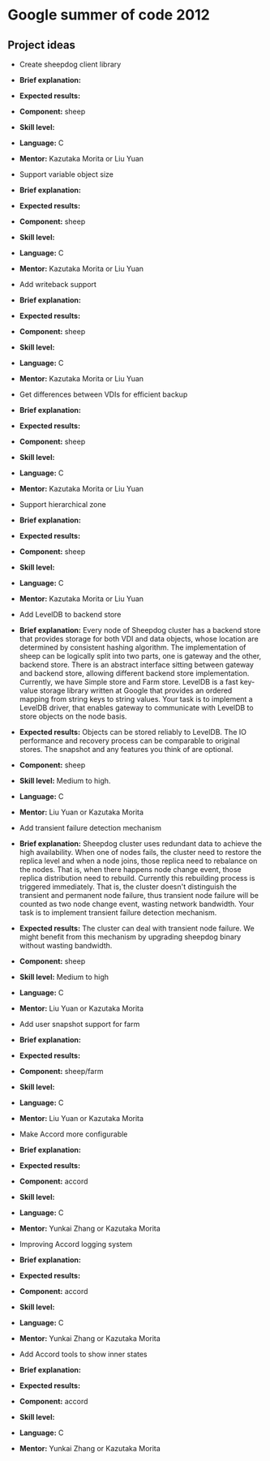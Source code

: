 # Google summer of code 2012

## Project ideas
 *  Create sheepdog client library
  * **Brief explanation:**
  * **Expected results:**
  * **Component:** sheep
  * **Skill level:**
  * **Language:** C
  * **Mentor:** Kazutaka Morita or Liu Yuan

 * Support variable object size
  * **Brief explanation:**
  * **Expected results:**
  * **Component:** sheep
  * **Skill level:**
  * **Language:** C
  * **Mentor:** Kazutaka Morita or Liu Yuan

 * Add writeback support
  * **Brief explanation:**
  * **Expected results:**
  * **Component:** sheep
  * **Skill level:**
  * **Language:** C
  * **Mentor:** Kazutaka Morita or Liu Yuan

 * Get differences between VDIs for efficient backup
  * **Brief explanation:**
  * **Expected results:**
  * **Component:** sheep
  * **Skill level:**
  * **Language:** C
  * **Mentor:** Kazutaka Morita or Liu Yuan

 * Support hierarchical zone
  * **Brief explanation:**
  * **Expected results:**
  * **Component:** sheep
  * **Skill level:**
  * **Language:** C
  * **Mentor:** Kazutaka Morita or Liu Yuan

 * Add LevelDB to backend store
  * **Brief explanation:** 
Every node of Sheepdog cluster has a backend store that provides storage for both VDI and data objects, whose location are determined by consistent hashing algorithm. The implementation of sheep can be logically split into two parts, one is gateway and the other, backend store. There is an abstract interface sitting between gateway and backend store, allowing different backend store implementation. Currently, we have Simple store and Farm store. LevelDB is a fast key-value storage library written at Google that provides an ordered mapping from string keys to string values. Your task is to implement a LevelDB driver, that enables gateway to communicate with LevelDB to store objects on the node basis.

  * **Expected results:** Objects can be stored reliably to LevelDB. The IO performance and recovery process can be comparable to original stores. The snapshot and any features you think of are optional.
  * **Component:** sheep
  * **Skill level:** Medium to high.
  * **Language:** C
  * **Mentor:** Liu Yuan or Kazutaka Morita

 * Add transient failure detection mechanism
  * **Brief explanation:** Sheepdog cluster uses redundant data to achieve the high availability. When one of nodes fails, the cluster need to restore the replica level and when a node joins, those replica need to rebalance on the nodes. That is, when there happens node change event, those replica distribution need to rebuild. Currently this rebuilding process is triggered immediately. That is, the cluster doesn't distinguish the transient and permanent node failure, thus transient node failure will be counted as two node change event, wasting network bandwidth. Your task is to implement transient failure detection mechanism.
  * **Expected results:** The cluster can deal with transient node failure. We might benefit from this mechanism by upgrading sheepdog binary without wasting bandwidth. 
  * **Component:** sheep
  * **Skill level:** Medium to high
  * **Language:** C
  * **Mentor:** Liu Yuan or Kazutaka Morita

 * Add user snapshot support for farm
  * **Brief explanation:**
  * **Expected results:**
  * **Component:** sheep/farm
  * **Skill level:**
  * **Language:** C
  * **Mentor:** Liu Yuan or Kazutaka Morita

 * Make Accord more configurable
  * **Brief explanation:**
  * **Expected results:**
  * **Component:** accord
  * **Skill level:**
  * **Language:** C
  * **Mentor:** Yunkai Zhang or Kazutaka Morita

 * Improving Accord logging system
  * **Brief explanation:**
  * **Expected results:**
  * **Component:** accord
  * **Skill level:**
  * **Language:** C
  * **Mentor:** Yunkai Zhang or Kazutaka Morita

 * Add Accord tools to show inner states
  * **Brief explanation:**
  * **Expected results:**
  * **Component:** accord
  * **Skill level:**
  * **Language:** C
  * **Mentor:** Yunkai Zhang or Kazutaka Morita
